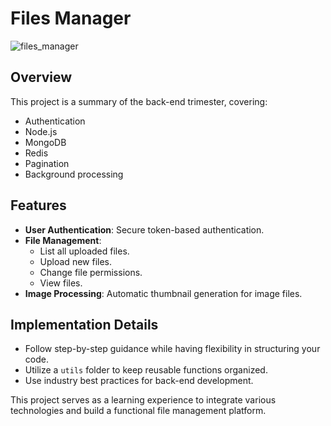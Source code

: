# Files Manager

![files_manager](https://i.imgur.com/pZxFRB7.png)

## Overview
This project is a summary of the back-end trimester, covering:
- Authentication
- Node.js
- MongoDB
- Redis
- Pagination
- Background processing

## Features
- **User Authentication**: Secure token-based authentication.
- **File Management**:
  - List all uploaded files.
  - Upload new files.
  - Change file permissions.
  - View files.
- **Image Processing**: Automatic thumbnail generation for image files.

## Implementation Details
- Follow step-by-step guidance while having flexibility in structuring your code.
- Utilize a `utils` folder to keep reusable functions organized.
- Use industry best practices for back-end development.

This project serves as a learning experience to integrate various technologies and build a functional file management platform.